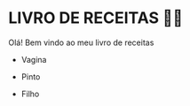 # LIVRO DE RECEITAS​ :man_cook:



Olá! Bem vindo ao meu livro de receitas

- Vagina

- Pinto

- Filho

  
